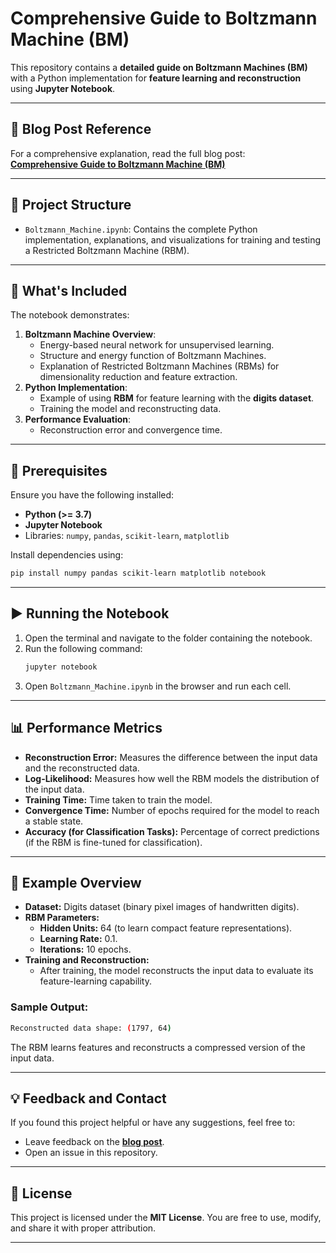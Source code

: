 # **Comprehensive Guide to Boltzmann Machine (BM)**

This repository contains a **detailed guide on Boltzmann Machines (BM)** with a Python implementation for **feature learning and reconstruction** using **Jupyter Notebook**.

---

## **🔗 Blog Post Reference**

For a comprehensive explanation, read the full blog post:  
[**Comprehensive Guide to Boltzmann Machine (BM)**](https://siddhantbhattarai.hashnode.dev/comprehensive-guide-to-boltzmann-machine-bm)

---

## **📁 Project Structure**

- `Boltzmann_Machine.ipynb`: Contains the complete Python implementation, explanations, and visualizations for training and testing a Restricted Boltzmann Machine (RBM).

---

## **🚀 What's Included**

The notebook demonstrates:
1. **Boltzmann Machine Overview**:
   - Energy-based neural network for unsupervised learning.
   - Structure and energy function of Boltzmann Machines.
   - Explanation of Restricted Boltzmann Machines (RBMs) for dimensionality reduction and feature extraction.
2. **Python Implementation**:
   - Example of using **RBM** for feature learning with the **digits dataset**.
   - Training the model and reconstructing data.
3. **Performance Evaluation**:
   - Reconstruction error and convergence time.

---

## **🔧 Prerequisites**

Ensure you have the following installed:
- **Python (>= 3.7)**
- **Jupyter Notebook**
- Libraries: `numpy`, `pandas`, `scikit-learn`, `matplotlib`

Install dependencies using:
```bash
pip install numpy pandas scikit-learn matplotlib notebook
```

---

## **▶️ Running the Notebook**

1. Open the terminal and navigate to the folder containing the notebook.
2. Run the following command:
   ```bash
   jupyter notebook
   ```
3. Open `Boltzmann_Machine.ipynb` in the browser and run each cell.

---

## **📊 Performance Metrics**

- **Reconstruction Error:** Measures the difference between the input data and the reconstructed data.
- **Log-Likelihood:** Measures how well the RBM models the distribution of the input data.
- **Training Time:** Time taken to train the model.
- **Convergence Time:** Number of epochs required for the model to reach a stable state.
- **Accuracy (for Classification Tasks):** Percentage of correct predictions (if the RBM is fine-tuned for classification).

---

## **📝 Example Overview**

- **Dataset:** Digits dataset (binary pixel images of handwritten digits).
- **RBM Parameters:**
  - **Hidden Units:** 64 (to learn compact feature representations).
  - **Learning Rate:** 0.1.
  - **Iterations:** 10 epochs.
- **Training and Reconstruction:**
  - After training, the model reconstructs the input data to evaluate its feature-learning capability.

### **Sample Output:**
```bash
Reconstructed data shape: (1797, 64)
```
The RBM learns features and reconstructs a compressed version of the input data.

---

## **💡 Feedback and Contact**

If you found this project helpful or have any suggestions, feel free to:
- Leave feedback on the [**blog post**](https://siddhantbhattarai.hashnode.dev/comprehensive-guide-to-boltzmann-machine-bm).
- Open an issue in this repository.

---

## **📝 License**

This project is licensed under the **MIT License**. You are free to use, modify, and share it with proper attribution.

---
